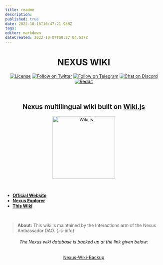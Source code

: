 ```yaml
---
title: readme
description: 
published: true
date: 2022-10-16T16:47:21.988Z
tags: 
editor: markdown
dateCreated: 2022-10-07T09:27:04.537Z
---
```


<div align="center">

# NEXUS WIKI

[![License](https://img.shields.io/badge/license-MIT-blue.svg?style=flat)](https://github.com/requarks/wiki/blob/master/LICENSE)
  [![Follow on Twitter](https://img.shields.io/badge/twitter-%40NexusOfficial-blue.svg?style=flat&logo=twitter&logoColor=white)](https://twitter.com/NexusOfficial) [![Follow on Telegram](https://img.shields.io/badge/telegram-%40NexusOfficial-blue.svg?style=flat&logo=telegram)](https://t.me/NexusOfficial) [![Chat on Discord](https://img.shields.io/badge/discord-join-8D96F6.svg?style=flat&logo=discord&logoColor=white)](https://discord.gg/YZZt8t6Ur5) [![Reddit](https://img.shields.io/badge/reddit-%2Fr%2Fnexus_community-orange?logo=reddit&logoColor=white)](https://www.reddit.com/r/nexus_community/)

&nbsp;
  
## Nexus multilingual wiki built on [Wiki.js](en/https://js.wiki/)

<img src="https://static.requarks.io/logo/wikijs-full.svg" alt="Wiki.js" width="200" />
  
&nbsp; 
  
</div>

- **[Official Website](https://nexus.io)**
- **[Nexus Explorer](https://explorer.nexus.io/)**
- **[This Wiki](https://wiki.nexus.io/)**

&nbsp;
&nbsp; 

>  **About:** This wiki is maintained by the Interactions arm of the Nexus Ambassador DAO.
{.is-info}

<div align="center">

###### The Nexus wiki database is backed up at the link given below:
[Nexus-Wiki-Backup](/en/https://github.com/Interactions-Nexus/Nexus-Wiki)
  
</div>

